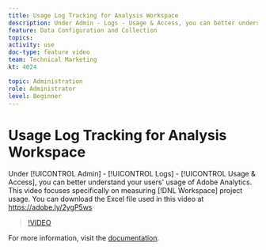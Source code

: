 ```yaml
---
title: Usage Log Tracking for Analysis Workspace
description: Under Admin - Logs - Usage & Access, you can better understand your users' usage of Adobe Analytics. This video focuses specifically on measuring Workspace project usage.
feature: Data Configuration and Collection
topics: 
activity: use
doc-type: feature video
team: Technical Marketing
kt: 4024

topic: Administration
role: Administrator
level: Beginner
---
```


# Usage Log Tracking for Analysis Workspace

Under [!UICONTROL Admin] - [!UICONTROL Logs] - [!UICONTROL Usage & Access], you can better understand your users' usage of Adobe Analytics. This video focuses specifically on measuring [!DNL Workspace] project usage. You can download the Excel file used in this video at https://adobe.ly/2ygP5ws

>[!VIDEO](https://video.tv.adobe.com/v/29768/?quality=12)

For more information, visit the [documentation](https://docs.adobe.com/help/en/analytics/admin/admin-tools/logs.html).
